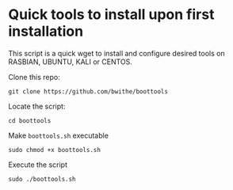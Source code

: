 # Quick tools to install upon first installation
This script is a quick wget to install and configure desired tools on RASBIAN, UBUNTU, KALI or CENTOS.

Clone this repo: 

```git clone https://github.com/bwithe/boottools```

Locate the script: 

`cd boottools`

Make `boottools.sh` executable

`sudo chmod +x boottools.sh`

Execute the script

`sudo ./boottools.sh`

